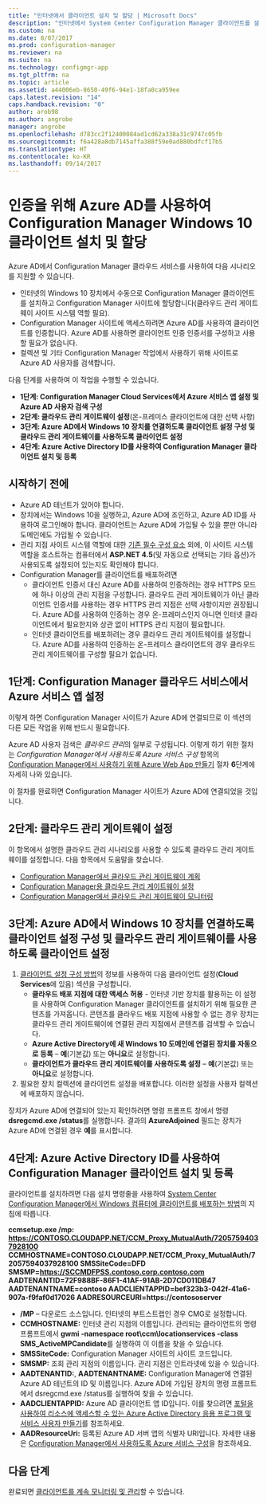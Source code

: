 ```yaml
---
title: "인터넷에서 클라이언트 설치 및 할당 | Microsoft Docs"
description: "인터넷에서 System Center Configuration Manager 클라이언트를 설치 및 할당합니다."
ms.custom: na
ms.date: 8/07/2017
ms.prod: configuration-manager
ms.reviewer: na
ms.suite: na
ms.technology: configmgr-app
ms.tgt_pltfrm: na
ms.topic: article
ms.assetid: a44006eb-8650-49f6-94e1-18fa0ca959ee
caps.latest.revision: "14"
caps.handback.revision: "0"
author: arob98
ms.author: angrobe
manager: angrobe
ms.openlocfilehash: d783cc2f12400084ad1cd62a338a31c9747c05fb
ms.sourcegitcommit: f6a428a8db7145affa388f59e0ad880bdfcf17b5
ms.translationtype: HT
ms.contentlocale: ko-KR
ms.lasthandoff: 09/14/2017
---
```

# <a name="install-and-assign-configuration-manager-windows-10-clients-using-azure-ad-for-authentication"></a>인증을 위해 Azure AD를 사용하여 Configuration Manager Windows 10 클라이언트 설치 및 할당

Azure AD에서 Configuration Manager 클라우드 서비스를 사용하여 다음 시나리오를 지원할 수 있습니다.

- 인터넷의 Windows 10 장치에서 수동으로 Configuration Manager 클라이언트를 설치하고 Configuration Manager 사이트에 할당합니다(클라우드 관리 게이트웨이 사이트 시스템 역할 필요).
- Configuration Manager 사이트에 액세스하려면 Azure AD를 사용하여 클라이언트를 인증합니다. Azure AD를 사용하면 클라이언트 인증 인증서를 구성하고 사용할 필요가 없습니다.
- 컬렉션 및 기타 Configuration Manager 작업에서 사용하기 위해 사이트로 Azure AD 사용자를 검색합니다.

다음 단계를 사용하여 이 작업을 수행할 수 있습니다.

- **1단계: Configuration Manager Cloud Services에서 Azure 서비스 앱 설정 및 Azure AD 사용자 검색 구성**
- **2단계: 클라우드 관리 게이트웨이 설정**(온-프레미스 클라이언트에 대한 선택 사항)
- **3단계: Azure AD에서 Windows 10 장치를 연결하도록 클라이언트 설정 구성 및 클라우드 관리 게이트웨이를 사용하도록 클라이언트 설정**
- **4단계: Azure Active Directory ID를 사용하여 Configuration Manager 클라이언트 설치 및 등록**


## <a name="before-you-start"></a>시작하기 전에

- Azure AD 테넌트가 있어야 합니다.
- 장치에서는 Windows 10을 실행하고, Azure AD에 조인하고, Azure AD ID를 사용하여 로그인해야 합니다. 클라이언트는 Azure AD에 가입될 수 있을 뿐만 아니라 도메인에도 가입될 수 있습니다.
- 관리 지점 사이트 시스템 역할에 대한 [기존 필수 구성 요소](/sccm/core/plan-design/configs/site-and-site-system-prerequisites) 외에, 이 사이트 시스템 역할을 호스트하는 컴퓨터에서 **ASP.NET 4.5**(및 자동으로 선택되는 기타 옵션)가 사용되도록 설정되어 있는지도 확인해야 합니다.
- Configuration Manager를 클라이언트를 배포하려면
    - 클라이언트 인증서 대신 Azure AD를 사용하여 인증하려는 경우 HTTPS 모드에 하나 이상의 관리 지점을 구성합니다.
        클라우드 관리 게이트웨이가 아닌 클라이언트 인증서를 사용하는 경우 HTTPS 관리 지점은 선택 사항이지만 권장됩니다. Azure AD를 사용하여 인증하는 경우 온-프레미스인지 아니면 인터넷 클라이언트에서 필요한지와 상관 없이 HTTPS 관리 지점이 필요합니다.
    - 인터넷 클라이언트를 배포하려는 경우 클라우드 관리 게이트웨이를 설정합니다. Azure AD를 사용하여 인증하는 온-프레미스 클라이언트의 경우 클라우드 관리 게이트웨이를 구성할 필요가 없습니다.


## <a name="step-1-set-up-the-azure-services-app-in-configuration-manager-cloud-services"></a>1단계: Configuration Manager 클라우드 서비스에서 Azure 서비스 앱 설정

이렇게 하면 Configuration Manager 사이트가 Azure AD에 연결되므로 이 섹션의 다른 모든 작업을 위해 반드시 필요합니다. 

Azure AD 사용자 검색은 *클라우드 관리*의 일부로 구성됩니다. 이렇게 하기 위한 절차는 *Configuration Manager에서 사용하도록 Azure 서비스 구성* 항목의 [Configuration Manager에서 사용하기 위해 Azure Web App 만들기](/sccm/core/servers/deploy/configure/Azure-services-wizard#webapp) 절차 **6**단계에 자세히 나와 있습니다.
    
이 절차를 완료하면 Configuration Manager 사이트가 Azure AD에 연결되었을 것입니다. 

## <a name="step-2-set-up-the-cloud-management-gateway"></a>2단계: 클라우드 관리 게이트웨이 설정

이 항목에서 설명한 클라우드 관리 시나리오를 사용할 수 있도록 클라우드 관리 게이트웨이를 설정합니다. 다음 항목에서 도움말을 찾습니다. 

- [Configuration Manager에서 클라우드 관리 게이트웨이 계획](/sccm/core/clients/manage/plan-cloud-management-gateway)
- [Configuration Manager용 클라우드 관리 게이트웨이 설정](/sccm/core/clients/manage/setup-cloud-management-gateway)
- [Configuration Manager에서 클라우드 관리 게이트웨이 모니터링](/sccm/core/clients/manage/monitor-clients-cloud-management-gateway)

## <a name="step-3-configure-client-settings-to-join-windows-10-devices-with-azure-ad-and-enable-clients-to-use-the-cloud-management-gateway"></a>3단계: Azure AD에서 Windows 10 장치를 연결하도록 클라이언트 설정 구성 및 클라우드 관리 게이트웨이를 사용하도록 클라이언트 설정

1.  [클라이언트 설정 구성 방법](/sccm/core/clients/deploy/configure-client-settings)의 정보를 사용하여 다음 클라이언트 설정(**Cloud Services**에 있음) 섹션을 구성합니다.
    - **클라우드 배포 지점에 대한 액세스 허용** - 인터넷 기반 장치를 활용하는 이 설정을 사용하여 Configuration Manager 클라이언트를 설치하기 위해 필요한 콘텐츠를 가져옵니다. 콘텐츠를 클라우드 배포 지점에 사용할 수 없는 경우 장치는 클라우드 관리 게이트웨이에 연결된 관리 지점에서 콘텐츠를 검색할 수 있습니다.
    - **Azure Active Directory에 새 Windows 10 도메인에 연결된 장치를 자동으로 등록** – **예**(기본값) 또는 **아니요**로 설정합니다.
    - **클라이언트가 클라우드 관리 게이트웨이를 사용하도록 설정** – **예**(기본값) 또는 **아니요**로 설정합니다.
2.  필요한 장치 컬렉션에 클라이언트 설정을 배포합니다. 이러한 설정을 사용자 컬렉션에 배포하지 않습니다.

장치가 Azure AD에 연결되어 있는지 확인하려면 명령 프롬프트 창에서 명령 **dsregcmd.exe /status**를 실행합니다. 결과의 **AzureAdjoined** 필드는 장치가 Azure AD에 연결된 경우 **예**를 표시합니다.


## <a name="step-4-install-and-register-the-configuration-manager-client-using-azure-active-directory-identity"></a>4단계: Azure Active Directory ID를 사용하여 Configuration Manager 클라이언트 설치 및 등록

클라이언트를 설치하려면 다음 설치 명령줄을 사용하여 [System Center Configuration Manager에서 Windows 컴퓨터에 클라이언트를 배포하는 방법](/sccm/core/clients/deploy/deploy-clients-to-windows-computers#a-namebkmkmanuala-how-to-install-clients-manually)의 지침에 따릅니다. 

**ccmsetup.exe /mp&#58; https://CONTOSO.CLOUDAPP.NET/CCM_Proxy_MutualAuth/72057594037928100 CCMHOSTNAME=CONTOSO.CLOUDAPP.NET/CCM_Proxy_MutualAuth/72057594037928100 SMSSiteCode=DFD SMSMP=https://SCCMDFPSS.contoso.corp.contoso.com AADTENANTID=72F988BF-86F1-41AF-91AB-2D7CD011DB47 AADTENANTNAME=contoso  AADCLIENTAPPID=bef323b3-042f-41a6-907a-f9faf0d17026 AADRESOURCEURI=https://contososerver**

- **/MP** – 다운로드 소스입니다. 인터넷의 부트스트랩인 경우 CMG로 설정합니다.
- **CCMHOSTNAME:** 인터넷 관리 지점의 이름입니다. 관리되는 클라이언트의 명령 프롬프트에서 **gwmi -namespace root\ccm\locationservices -class SMS_ActiveMPCandidate**를 실행하여 이 이름을 찾을 수 있습니다.
- **SMSSiteCode:** Configuration Manager 사이트의 사이트 코드입니다.
- **SMSMP:** 조회 관리 지점의 이름입니다. 관리 지점은 인트라넷에 있을 수 있습니다.
- **AADTENANTID:**, **AADTENANTNAME:** Configuration Manager에 연결된 Azure AD 테넌트의 ID 및 이름입니다. Azure AD에 가입된 장치의 명령 프롬프트에서 dsregcmd.exe /status를 실행하여 찾을 수 있습니다.
- **AADCLIENTAPPID:** Azure AD 클라이언트 앱 ID입니다. 이를 찾으려면 [포털을 사용하여 리소스에 액세스할 수 있는 Azure Active Directory 응용 프로그램 및 서비스 사용자 만들기](https://docs.microsoft.com/azure/azure-resource-manager/resource-group-create-service-principal-portal#get-application-id-and-authentication-key)를 참조하세요.
- **AADResourceUri:** 등록된 Azure AD 서버 앱의 식별자 URI입니다. 자세한 내용은 [Configuration Manager에서 사용하도록 Azure 서비스 구성](/sccm/core/servers/deploy/configure/azure-services-wizard)을 참조하세요.




## <a name="next-steps"></a>다음 단계

완료되면 [클라이언트를 계속 모니터링 및 관리](/sccm/core/clients/manage/monitor-clients)할 수 있습니다.
